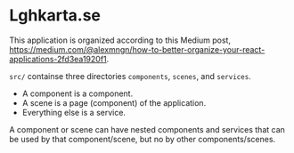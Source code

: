 # Lghkarta.se

This application is organized according to this Medium post, https://medium.com/@alexmngn/how-to-better-organize-your-react-applications-2fd3ea1920f1.

`src/` containse three directories `components`, `scenes`, and `services`.

* A component is a component.
* A scene is a page (component) of the application.
* Everything else is a service.

A component or scene can have nested components and services that can be used
by that component/scene, but no by other components/scenes.

